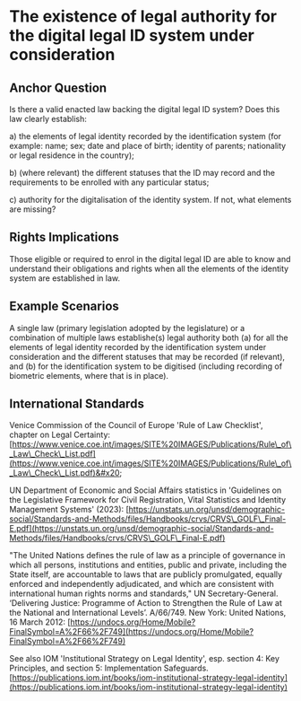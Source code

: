 # The existence of legal authority for the digital legal ID system under consideration

## Anchor Question

Is there a valid enacted law backing the digital legal ID system? Does this law clearly establish:

a) the elements of legal identity recorded by the identification system (for example: name; sex; date and place of birth; identity of parents; nationality or legal residence in the country);

b) (where relevant) the different statuses that the ID may record and the requirements to be enrolled with any particular status;

c) authority for the digitalisation of the identity system. If not, what elements are missing?

## Rights Implications

Those eligible or required to enrol in the digital legal ID are able to know and understand their obligations and rights when all the elements of the identity system are established in law.

## Example Scenarios

A single law (primary legislation adopted by the legislature) or a combination of multiple laws establishe(s) legal authority both (a) for all the elements of legal identity recorded by the identification system under consideration and the different statuses that may be recorded (if relevant), and (b) for the identification system to be digitised (including recording of biometric elements, where that is in place).

## International Standards

Venice Commission of the Council of Europe 'Rule of Law Checklist', chapter on Legal Certainty: [https://www.venice.coe.int/images/SITE%20IMAGES/Publications/Rule\_of\_Law\_Check\_List.pdf](https://www.venice.coe.int/images/SITE%20IMAGES/Publications/Rule\_of\_Law\_Check\_List.pdf)&#x20;

UN Department of Economic and Social Affairs statistics in 'Guidelines on the Legislative Framework for Civil Registration, Vital Statistics and Identity Management Systems' (2023): [https://unstats.un.org/unsd/demographic-social/Standards-and-Methods/files/Handbooks/crvs/CRVS\_GOLF\_Final-E.pdf](https://unstats.un.org/unsd/demographic-social/Standards-and-Methods/files/Handbooks/crvs/CRVS\_GOLF\_Final-E.pdf)

"The United Nations defines the rule of law as a principle of governance in which all persons, institutions and entities, public and private, including the State itself, are accountable to laws that are publicly promulgated, equally enforced and independently adjudicated, and which are consistent with international human rights norms and standards," UN Secretary-General. ‘Delivering Justice: Programme of Action to Strengthen the Rule of Law at the National and International Levels’. A/66/749. New York: United Nations, 16 March 2012: [https://undocs.org/Home/Mobile?FinalSymbol=A%2F66%2F749](https://undocs.org/Home/Mobile?FinalSymbol=A%2F66%2F749)

See also IOM 'Institutional Strategy on Legal Identity', esp. section 4: Key Principles, and section 5: Implementation Safeguards. [https://publications.iom.int/books/iom-institutional-strategy-legal-identity](https://publications.iom.int/books/iom-institutional-strategy-legal-identity)
